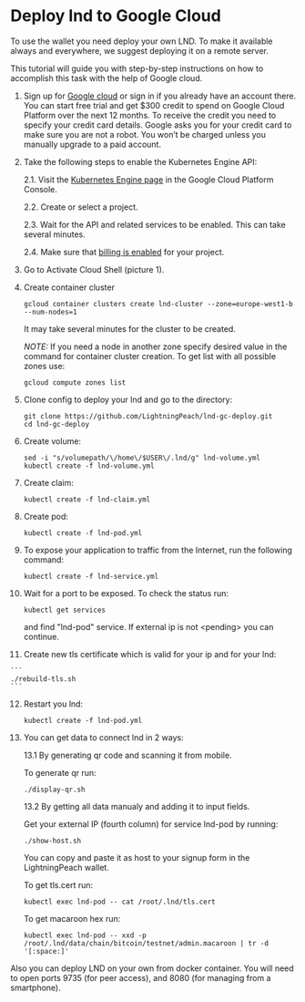 # Deploy lnd to Google Cloud

To use the wallet you need deploy your own LND. 
To make it available always and everywhere, we suggest deploying it on a remote server. 

This tutorial will guide you with step-by-step instructions on how to accomplish 
this task with the help of Google cloud. 

1. Sign up for [Google cloud](https://cloud.google.com/) or sign in 
if you already have an account there. You can start free trial and 
get $300 credit to spend on Google Cloud Platform over the next 12 months. 
To receive the credit you need to specify your credit card details. 
Google asks you for your credit card to make sure you are not a robot. 
You won’t be charged unless you manually upgrade to a paid account.

2. Take the following steps to enable the Kubernetes Engine API:

   2.1. Visit the [Kubernetes Engine page](https://console.cloud.google.com/projectselector/kubernetes) 
   in the Google Cloud Platform Console.

   2.2. Create or select a project.

   2.3. Wait for the API and related services to be enabled. This can take several minutes.

   2.4. Make sure that [billing is enabled](https://cloud.google.com/billing/docs/how-to/modify-project) 
   for your project.

3. Go to Activate Cloud Shell (picture 1).

4. Create container cluster  
   
   ```
   gcloud container clusters create lnd-cluster --zone=europe-west1-b --num-nodes=1   
   ```
   
   It may take several minutes for the cluster to be created.

   *NOTE:* If you need a node in another zone specify desired value in the command for container cluster creation. 
   To get list with all possible zones use:

   ```
   gcloud compute zones list
   ```
 
5. Clone config to deploy your lnd and go to the directory:
   ```
   git clone https://github.com/LightningPeach/lnd-gc-deploy.git
   cd lnd-gc-deploy
   ```
   
6. Create volume:
   ```
   sed -i "s/volumepath/\/home\/$USER\/.lnd/g" lnd-volume.yml
   kubectl create -f lnd-volume.yml
   ```

7. Create claim:
   ```
   kubectl create -f lnd-claim.yml
   ```
   
8. Create pod:
   ```
   kubectl create -f lnd-pod.yml
   ```

9. To expose your application to traffic from the Internet, run the following command: 
   ```
   kubectl create -f lnd-service.yml
   ```

10. Wait for a port to be exposed. To check the status run:
    ```
    kubectl get services
    ```
    and find "lnd-pod" service. If external ip is not &lt;pending&gt; you can continue. 

11.  Create new tls certificate which is valid for your ip and for your lnd:
  
    ```
    ./rebuild-tls.sh
    ```
  
12. Restart you lnd:
  
    ```
    kubectl create -f lnd-pod.yml
    ```
13. You can get data to connect lnd in 2 ways:
  
    13.1 By generating qr code and scanning it from mobile.
    
       To generate qr run:
         
       ```
       ./display-qr.sh
       ```

    13.2 By getting all data manualy and adding it to input fields.
    
       Get your external IP (fourth column) for service lnd-pod by running:
       ```
       ./show-host.sh
       ```
       You can copy and paste it as host to your signup form in the LightningPeach wallet. 
    
       To get tls.cert run:
    
       ```
       kubectl exec lnd-pod -- cat /root/.lnd/tls.cert
       ```
    
       To get macaroon hex run:
       ```
       kubectl exec lnd-pod -- xxd -p /root/.lnd/data/chain/bitcoin/testnet/admin.macaroon | tr -d '[:space:]'
       ```
   

Also you can deploy LND on your own from docker container. 
You will need to open ports 9735 (for peer access), 
and 8080 (for managing from a smartphone).
